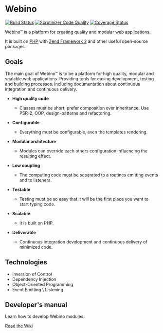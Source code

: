 # Webino 

[![Build Status](https://travis-ci.org/webino/Webino.svg?branch=prototype)](https://travis-ci.org/webino/Webino)
[![Scrutinizer Code Quality](https://scrutinizer-ci.com/g/webino/Webino/badges/quality-score.png?b=prototype)](https://scrutinizer-ci.com/g/webino/Webino/?branch=prototype)
[![Coverage Status](https://coveralls.io/repos/webino/Webino/badge.svg?branch=prototype)](https://coveralls.io/r/webino/Webino?branch=prototype)

Webino™ is a platform for creating quality and modular web applications.

It is built on [PHP](http://php.net/) with [Zend Framework 2](http://framework.zend.com/)
and other useful open-source packages.


## Goals

The main goal of Webino™ is to be a platform for high quality, modular and scalable web applications. Providing tools
for easing development, testing and building processes. Including documentation about continuous integration
and continuous delivery.

- **High quality code**

  - Classes must be short, prefer composition over inheritance. Use PSR-2, OOP, design-patterns and refactoring.

- **Configurable**

  - Everything must be configurable, even the templates rendering.
  
- **Modular architecture**

  - Modules can override each others configuration influencing the resulting effect.

- **Low coupling**

  - The computing code must be separated to a routines emitting events and to listeners.

- **Testable**

  - Testing must be so easy that it will be the first place you want to start typing code.

- **Scalable**

  - It is built on PHP.

- **Deliverable**

  - Continuous integration development and continuous delivery of minimized code.   


## Technologies

- Inversion of Control
- Dependency Injection
- Object-Oriented Programming
- Event Emitting \ Listening


## Developer's manual

Learn how to develop Webino modules.

[Read the Wiki](https://github.com/webino/Webino/wiki)
